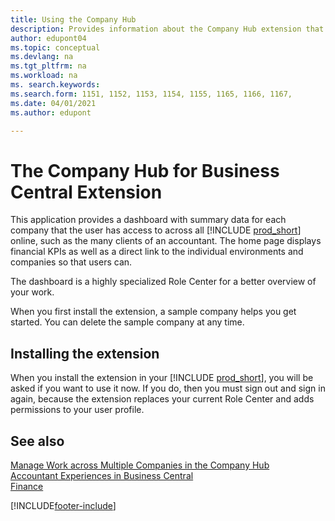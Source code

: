 ```yaml
---
title: Using the Company Hub
description: Provides information about the Company Hub extension that you can use to manage work across multiple companies in Business Central.
author: edupont04
ms.topic: conceptual
ms.devlang: na
ms.tgt_pltfrm: na
ms.workload: na
ms. search.keywords: 
ms.search.form: 1151, 1152, 1153, 1154, 1155, 1165, 1166, 1167, 
ms.date: 04/01/2021
ms.author: edupont

---
```

# The Company Hub for Business Central Extension

This application provides a dashboard with summary data for each company that the user has access to across all [!INCLUDE [prod_short](includes/prod_short.md)] online, such as the many clients of an accountant. The home page displays financial KPIs as well as a direct link to the individual environments and companies so that users can.

The dashboard is a highly specialized Role Center for a better overview of your work.

When you first install the extension, a sample company helps you get started. You can delete the sample company at any time.

## Installing the extension

When you install the extension in your [!INCLUDE [prod_short](includes/prod_short.md)], you will be asked if you want to use it now. If you do, then you must sign out and sign in again, because the extension replaces your current Role Center and adds permissions to your user profile.

## See also

[Manage Work across Multiple Companies in the Company Hub](company-hub.md)  
[Accountant Experiences in Business Central](finance-accounting.md)  
[Finance](finance.md)  

[!INCLUDE[footer-include](includes/footer-banner.md)]
